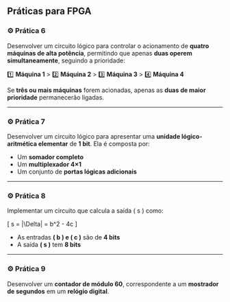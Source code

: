## Práticas para FPGA

### ⚙️ Prática 6  
Desenvolver um circuito lógico para controlar o acionamento de **quatro máquinas de alta potência**, permitindo que apenas **duas operem simultaneamente**, seguindo a prioridade:  

1️⃣ **Máquina 1** > 2️⃣ **Máquina 2** > 3️⃣ **Máquina 3** > 4️⃣ **Máquina 4**  

Se **três ou mais máquinas** forem acionadas, apenas as **duas de maior prioridade** permanecerão ligadas.  

---

### ⚙️ Prática 7  
Desenvolver um circuito lógico para apresentar uma **unidade lógico-aritmética elementar** de **1 bit**. Ela é composta por:  
- Um **somador completo**  
- Um **multiplexador 4×1**  
- Um conjunto de **portas lógicas adicionais**  

---

### ⚙️ Prática 8  
Implementar um circuito que calcula a saída \( s \) como:  

\[
s = |\Delta| = b^2 - 4c
\]  

- As entradas **\( b \) e \( c \)** são de **4 bits**  
- A saída **\( s \)** tem **8 bits**  

---

### ⚙️ Prática 9  
Desenvolver um **contador de módulo 60**, correspondente a um **mostrador de segundos** em um **relógio digital**.  
